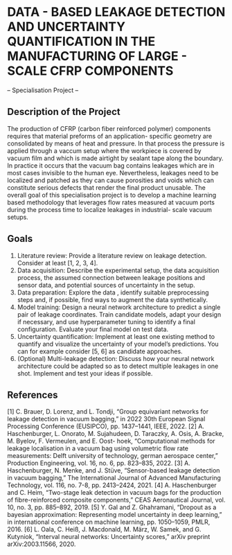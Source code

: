 # DATA - BASED LEAKAGE DETECTION AND UNCERTAINTY QUANTIFICATION IN THE MANUFACTURING OF LARGE - SCALE CFRP COMPONENTS
– Specialisation Project –
## Description of the Project
The production of CFRP (carbon fiber reinforced polymer) components requires that material preforms of an application-
specific geometry are consolidated by means of heat and pressure. In that process the pressure is applied through a vaccum
setup where the workpiece is covered by vacuum film and which is made airtight by sealant tape along the boundary. In
practice it occurs that the vacuum bag contains leakages which are in most cases invisible to the human eye. Nevertheless,
leakages need to be localized and patched as they can cause porosities and voids which can constitute serious defects that
render the final product unusable. The overall goal of this specialisation project is to develop a machine learning based
methodology that leverages flow rates measured at vacuum ports during the process time to localize leakages in industrial-
scale vacuum setups.
## Goals
1. Literature review: Provide a literature review on leakage detection. Consider at least [1, 2, 3, 4].
2. Data acquisition: Describe the experimental setup, the data acquisition process, the assumed connection between
leakage positions and sensor data, and potential sources of uncertainty in the setup.
3. Data preparation: Explore the data , identify suitable preprocessing steps and, if possible, find ways to augment the
data synthetically.
4. Model training: Design a neural network architecture to predict a single pair of leakage coordinates. Train candidate
models, adapt your design if necessary, and use hyperparameter tuning to identify a final configuration. Evaluate
your final model on test data.
5. Uncertainty quantification: Implement at least one existing method to quantify and visualize the uncertainty of your
model’s predictions. You can for example consider [5, 6] as candidate approaches.
6. (Optional) Multi-leakage detection: Discuss how your neural network architecture could be adapted so as to detect
multiple leakages in one shot. Implement and test your ideas if possible.
## References
[1] C. Brauer, D. Lorenz, and L. Tondji, “Group equivariant networks for leakage detection in vacuum bagging,” in 2022
30th European Signal Processing Conference (EUSIPCO), pp. 1437–1441, IEEE, 2022.
[2] A. Haschenburger, L. Onorato, M. Sujahudeen, D. Taraczky, A. Osis, A. Bracke, M. Byelov, F. Vermeulen, and E. Oost-
hoek, “Computational methods for leakage localisation in a vacuum bag using volumetric flow rate measurements:
Delft university of technology, german aerospace center,” Production Engineering, vol. 16, no. 6, pp. 823–835, 2022.
[3] A. Haschenburger, N. Menke, and J. Stüve, “Sensor-based leakage detection in vacuum bagging,” The International
Journal of Advanced Manufacturing Technology, vol. 116, no. 7-8, pp. 2413–2424, 2021.
[4] A. Haschenburger and C. Heim, “Two-stage leak detection in vacuum bags for the production of fibre-reinforced
composite components,” CEAS Aeronautical Journal, vol. 10, no. 3, pp. 885–892, 2019.
[5] Y. Gal and Z. Ghahramani, “Dropout as a bayesian approximation: Representing model uncertainty in deep learning,”
in international conference on machine learning, pp. 1050–1059, PMLR, 2016.
[6] L. Oala, C. Heiß, J. Macdonald, M. März, W. Samek, and G. Kutyniok, “Interval neural networks: Uncertainty scores,”
arXiv preprint arXiv:2003.11566, 2020.

